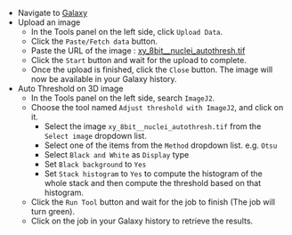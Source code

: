 - Navigate to [Galaxy](https://usergalaxy.eu)
- Upload an image
    - In the Tools panel on the left side, click `Upload Data`.
    - Click the `Paste/Fetch data` button.
    - Paste the URL of the image : [xy_8bit__nuclei_autothresh.tif](https://github.com/NEUBIAS/training-resources/raw/master/image_data/xyz_8bit__nuclei_autothresh.tif)
    - Click the `Start` button and wait for the upload to complete.
    - Once the upload is finished, click the `Close` button. The image will now be available in your Galaxy history.
- Auto Threshold on 3D image
  - In the Tools panel on the left side, search `ImageJ2`.
  - Choose the tool named `Adjust threshold with ImageJ2`, and click on it.
    - Select the image `xy_8bit__nuclei_autothresh.tif` from the `Select image` dropdown list.
    - Select one of the items from the `Method` dropdown list. e.g. `Otsu`
    - Select `Black and White` as `Display` type
    - Set `Black background` to `Yes`
    - Set `Stack histogram` to `Yes` to compute the histogram of the whole stack and then compute the threshold based on that histogram.
  - Click the `Run Tool` button and wait for the job to finish (The job will turn green).
  - Click on the job in your Galaxy history to retrieve the results.